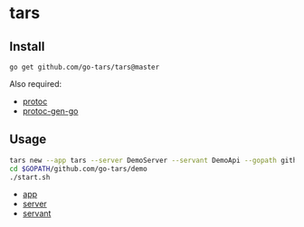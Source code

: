 # tars


## Install

```
go get github.com/go-tars/tars@master
```

Also required:

- [protoc](https://github.com/google/protobuf)
- [protoc-gen-go](https://github.com/golang/protobuf)

## Usage

```bash
tars new --app tars --server DemoServer --servant DemoApi --gopath github.com/go-tars/demo
cd $GOPATH/github.com/go-tars/demo
./start.sh
```

- [app](https://tarscloud.github.io/TarsDocs/base/tars-concept.html#main-chapter-1)
- [server](https://tarscloud.github.io/TarsDocs/base/tars-concept.html#main-chapter-2)
- [servant](https://tarscloud.github.io/TarsDocs/base/tars-concept.html#main-chapter-3)